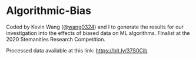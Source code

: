 # Algorithmic-Bias
Coded by Kevin Wang (@[wang0324](https://github.com/wang0324)) and I to generate the results for our investigation into the effects of biased data on ML algorithms. Finalist at the 2020 Stemanities Research Competition.

Processed data available at this link: https://bit.ly/37S0Cib
